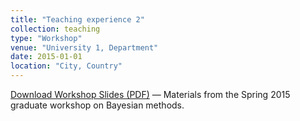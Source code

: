 ```yaml
---
title: "Teaching experience 2"
collection: teaching
type: "Workshop"
venue: "University 1, Department"
date: 2015-01-01
location: "City, Country"
---
```


[Download Workshop Slides (PDF)](/teaching/Slide9ann.pdf) — Materials from the Spring 2015 graduate workshop on Bayesian methods.

